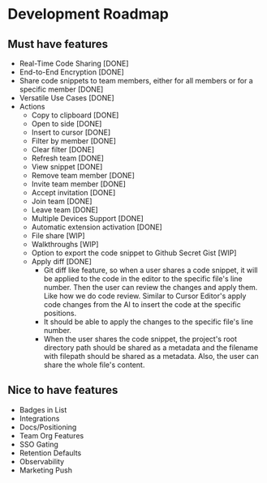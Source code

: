 # Development Roadmap

## Must have features

- Real-Time Code Sharing [DONE]
- End-to-End Encryption [DONE]
- Share code snippets to team members, either for all members or for a specific member [DONE]
- Versatile Use Cases [DONE]
- Actions
  - Copy to clipboard [DONE]
  - Open to side [DONE]
  - Insert to cursor [DONE]
  - Filter by member [DONE]
  - Clear filter [DONE]
  - Refresh team [DONE]
  - View snippet [DONE]
  - Remove team member [DONE]
  - Invite team member [DONE]
  - Accept invitation [DONE]
  - Join team [DONE]
  - Leave team [DONE]
  - Multiple Devices Support [DONE]
  - Automatic extension activation [DONE]
  - File share [WIP]
  - Walkthroughs [WIP]
  - Option to export the code snippet to Github Secret Gist [WIP]
  - Apply diff [DONE]
    - Git diff like feature, so when a user shares a code snippet, it will be applied to the code in the editor to the specific file's line number. Then the user can review the changes and apply them. Like how we do code review. Similar to Cursor Editor's apply code changes from the AI to insert the code at the specific positions.
    - It should be able to apply the changes to the specific file's line number.
    - When the user shares the code snippet, the project's root directory path should be shared as a metadata and the filename with filepath should be shared as a metadata. Also, the user can share the whole file's content.

## Nice to have features

- Badges in List
- Integrations
- Docs/Positioning
- Team Org Features
- SSO Gating
- Retention Defaults
- Observability
- Marketing Push
